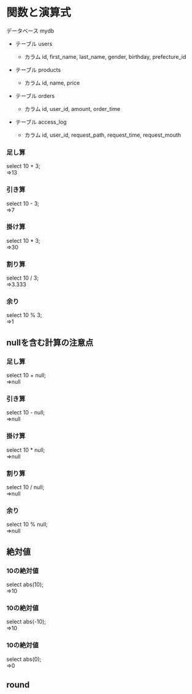 # 関数と演算式
データベース mydb<br>
- テーブル users
  - カラム id, first_name, last_name, gender, birthday, prefecture_id

- テーブル products
  - カラム id, name, price

- テーブル orders
  - カラム id, user_id, amount, order_time

- テーブル access_log
  - カラム id, user_id, request_path, request_time, request_mouth
### 足し算
  select 10 + 3;<br>
=>13
### 引き算
  select 10 - 3;<br>
=>7
### 掛け算
  select 10 * 3;<br>
=>30
### 割り算
  select 10 / 3;<br>
=>3.333
### 余り
  select 10 % 3;<br>
=>1
## nullを含む計算の注意点

### 足し算
  select 10 + null;<br>
=>null
### 引き算
  select 10 - null;<br>
=>null
### 掛け算
  select 10 * null;<br>
=>null
### 割り算
  select 10 / null;<br>
=>null
### 余り
  select 10 % null;<br>
=>null

## 絶対値
### 10の絶対値
select abs(10);<br>
=>10
### 10の絶対値
select abs(-10);<br>
=>10
### 10の絶対値
select abs(0);<br>
=>0

## round